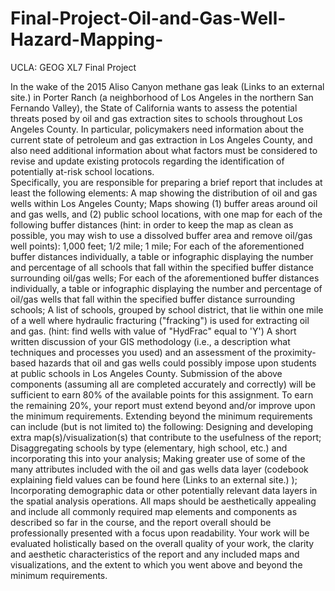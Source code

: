 # Final-Project-Oil-and-Gas-Well-Hazard-Mapping-
UCLA: GEOG XL7 Final Project

In the wake of the 2015 Aliso Canyon methane gas leak
 (Links to an external site.)
 in Porter Ranch (a neighborhood of Los Angeles in the northern San Fernando Valley), the State of California wants to assess the potential threats posed by oil and gas extraction sites to schools throughout Los Angeles County. In particular, policymakers need information about the current state of petroleum and gas extraction in Los Angeles County, and also need additional information about what factors must be considered to revise and update existing protocols regarding the identification of potentially at-risk school locations.  
Specifically, you are responsible for preparing a brief report that includes at least the following elements:
A map showing the distribution of oil and gas wells within Los Angeles County;
Maps showing (1) buffer areas around oil and gas wells, and (2) public school locations, with one map for each of the following buffer distances (hint:  in order to keep the map as clean as possible, you may wish to use a dissolved buffer area and remove oil/gas well points): 
1,000 feet;
1/2 mile;
1 mile;
For each of the aforementioned buffer distances individually, a table or infographic displaying the number and percentage of all schools that fall within the specified buffer distance surrounding oil/gas wells;
For each of the aforementioned buffer distances individually, a table or infographic displaying the number and percentage of oil/gas wells that fall within the specified buffer distance surrounding schools;
A list of schools, grouped by school district, that lie within one mile of a well where hydraulic fracturing ("fracking") is used for extracting oil and gas.  (hint: find wells with value of "HydFrac" equal to 'Y') 
A short written discussion of your GIS methodology (i.e., a description what techniques and processes you used) and an assessment of the proximity-based hazards that oil and gas wells could possibly impose upon students at public schools in Los Angeles County.
Submission of the above components (assuming all are completed accurately and correctly) will be sufficient to earn 80% of the available points for this assignment.  To earn the remaining 20%, your report must extend beyond and/or improve upon the minimum requirements.   Extending beyond the minimum requirements can include (but is not limited to) the following:
Designing and developing extra map(s)/visualization(s) that contribute to the usefulness of the report;
Disaggregating schools by type (elementary, high school, etc.) and incorporating this into your analysis;
Making greater use of some of the many attributes included with the oil and gas wells data layer (codebook explaining field values can be found here
 (Links to an external site.)
);
Incorporating demographic data or other potentially relevant data layers in the spatial analysis operations.
All maps should be aesthetically appealing and include all commonly required map elements and components as described so far in the course, and the report overall should be professionally presented with a focus upon readability.  Your work will be evaluated holistically based on the overall quality of your work, the clarity and aesthetic characteristics of the report and any included maps and visualizations, and the extent to which you went above and beyond the minimum requirements.
